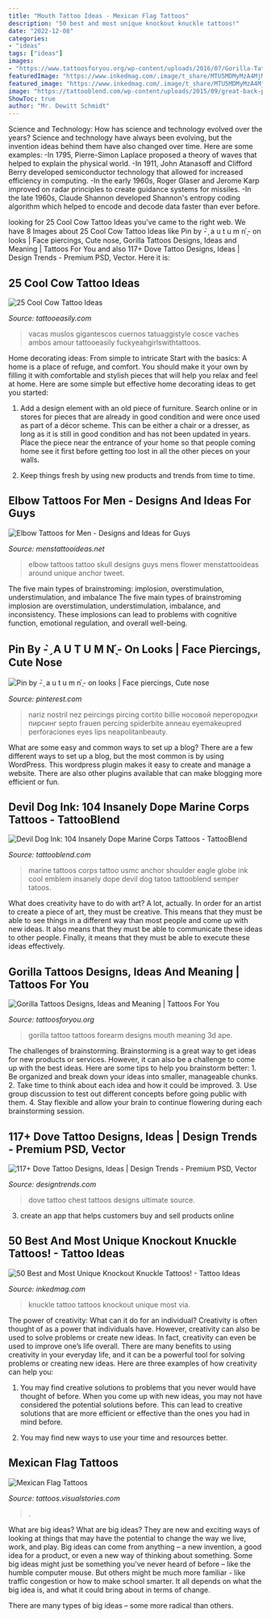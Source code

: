 ```yaml
---
title: "Mouth Tattoo Ideas - Mexican Flag Tattoos"
description: "50 best and most unique knockout knuckle tattoos!"
date: "2022-12-08"
categories:
- "ideas"
tags: ["ideas"]
images:
- "https://www.tattoosforyou.org/wp-content/uploads/2016/07/Gorilla-Tattoo-Forearm.jpg"
featuredImage: "https://www.inkedmag.com/.image/t_share/MTU5MDMyMzA4MjMyOTU1NTQx/knuckle-tattoo-4.jpg"
featured_image: "https://www.inkedmag.com/.image/t_share/MTU5MDMyMzA4MjMyOTU1NTQx/knuckle-tattoo-4.jpg"
image: "https://tattooblend.com/wp-content/uploads/2015/09/great-back-piece-marine-corps-tattoo.jpg"
ShowToc: true
author: "Mr. Dewitt Schmidt"
---
```



Science and Technology: How has science and technology evolved over the years?
Science and technology have always been evolving, but the invention ideas behind them have also changed over time. Here are some examples: 
-In 1795, Pierre-Simon Laplace proposed a theory of waves that helped to explain the physical world. 
-In 1911, John Atanasoff and Clifford Berry developed semiconductor technology that allowed for increased efficiency in computing. 
-In the early 1960s, Roger Glaser and Jerome Karp improved on radar principles to create guidance systems for missiles.
-In the late 1960s, Claude Shannon developed Shannon's entropy coding algorithm which helped to encode and decode data faster than ever before.

	

		
looking for 25 Cool Cow Tattoo Ideas you've came to the right web. We have 8 Images about 25 Cool Cow Tattoo Ideas like Pin by - ̗̀ a u t u m n ̖́- on looks | Face piercings, Cute nose, Gorilla Tattoos Designs, Ideas and Meaning | Tattoos For You and also 117+ Dove Tattoo Designs, Ideas | Design Trends - Premium PSD, Vector. Here it is:
		
    
## 25 Cool Cow Tattoo Ideas

<img loading=lazy src="https://www.tattooeasily.com/wp-content/uploads/2013/07/cow-tattoo-2.jpg" onerror="this.onerror=null;this.src='https://tse4.mm.bing.net/th?id=OIP.Ycg8GqjPqFJT3zznVsiBLwHaJ4&amp;pid=15.1';" alt="25 Cool Cow Tattoo Ideas">

_Source: tattooeasily.com_

>vacas muslos gigantescos cuernos tatuaggistyle cosce vaches ambos amour tattooeasily fuckyeahgirlswithtattoos. 

	

Home decorating ideas: From simple to intricate
Start with the basics: A home is a place of refuge, and comfort. You should make it your own by filling it with comfortable and stylish pieces that will help you relax and feel at home. Here are some simple but effective home decorating ideas to get you started:
1. Add a design element with an old piece of furniture. Search online or in stores for pieces that are already in good condition and were once used as part of a décor scheme. This can be either a chair or a dresser, as long as it is still in good condition and has not been updated in years. Place the piece near the entrance of your home so that people coming home see it first before getting too lost in all the other pieces on your walls.

2. Keep things fresh by using new products and trends from time to time.

    
## Elbow Tattoos For Men - Designs And Ideas For Guys

<img loading=lazy src="http://www.menstattooideas.net/tattooimages/2015/06/elbow-tattoos-49.jpg" onerror="this.onerror=null;this.src='https://tse1.mm.bing.net/th?id=OIP.TcNkujpyUIXgtiZNTgPkgQHaHa&amp;pid=15.1';" alt="Elbow Tattoos for Men - Designs and Ideas for Guys">

_Source: menstattooideas.net_

>elbow tattoos tattoo skull designs guys mens flower menstattooideas around unique anchor tweet. 

	

The five main types of brainstroming: implosion, overstimulation, understimulation, and imbalance
The five main types of brainstroming implosion are overstimulation, understimulation, imbalance, and inconsistency. These implosions can lead to problems with cognitive function, emotional regulation, and overall well-being.

    
## Pin By - ̗̀ A U T U M N ̖́- On Looks | Face Piercings, Cute Nose

<img loading=lazy src="https://i.pinimg.com/736x/b0/bb/00/b0bb00cf373920e91f38174620a3e141.jpg" onerror="this.onerror=null;this.src='https://tse3.mm.bing.net/th?id=OIP.O0ODNsxRPFjT01hhwIrktgHaHa&amp;pid=15.1';" alt="Pin by - ̗̀ a u t u m n ̖́- on looks | Face piercings, Cute nose">

_Source: pinterest.com_

>nariz nostril nez peircings pircing cortito billie носовой перегородки пирсинг septo frauen percing spiderbite anneau eyemakeupred perforaciones eyes lips neapolitanbeauty. 

	

What are some easy and common ways to set up a blog?
There are a few different ways to set up a blog, but the most common is by using WordPress. This wordpress plugin makes it easy to create and manage a website. There are also other plugins available that can make blogging more efficient or fun.

    
## Devil Dog Ink: 104 Insanely Dope Marine Corps Tattoos - TattooBlend

<img loading=lazy src="https://tattooblend.com/wp-content/uploads/2015/09/great-back-piece-marine-corps-tattoo.jpg" onerror="this.onerror=null;this.src='https://tse2.mm.bing.net/th?id=OIP.ehWtO4vYQu_kqgkcMq-PxwHaJ4&amp;pid=15.1';" alt="Devil Dog Ink: 104 Insanely Dope Marine Corps Tattoos - TattooBlend">

_Source: tattooblend.com_

>marine tattoos corps tattoo usmc anchor shoulder eagle globe ink cool emblem insanely dope devil dog tatoo tattooblend semper tatoos. 

	

What does creativity have to do with art? A lot, actually. In order for an artist to create a piece of art, they must be creative. This means that they must be able to see things in a different way than most people and come up with new ideas. It also means that they must be able to communicate these ideas to other people. Finally, it means that they must be able to execute these ideas effectively.

    
## Gorilla Tattoos Designs, Ideas And Meaning | Tattoos For You

<img loading=lazy src="https://www.tattoosforyou.org/wp-content/uploads/2016/07/Gorilla-Tattoo-Forearm.jpg" onerror="this.onerror=null;this.src='https://tse2.mm.bing.net/th?id=OIP.YwPqwGESFU0KCd9RnmWSAAHaHa&amp;pid=15.1';" alt="Gorilla Tattoos Designs, Ideas and Meaning | Tattoos For You">

_Source: tattoosforyou.org_

>gorilla tattoo tattoos forearm designs mouth meaning 3d ape. 

	

The challenges of brainstorming.
Brainstorming is a great way to get ideas for new products or services. However, it can also be a challenge to come up with the best ideas. Here are some tips to help you brainstorm better: 1. Be organized and break down your ideas into smaller, manageable chunks. 2. Take time to think about each idea and how it could be improved. 3. Use group discussion to test out different concepts before going public with them. 4. Stay flexible and allow your brain to continue flowering during each brainstorming session.

    
## 117+ Dove Tattoo Designs, Ideas | Design Trends - Premium PSD, Vector

<img loading=lazy src="https://images.designtrends.com/wp-content/uploads/2015/10/06063221/Dove-Chest-Tattoo-for-Men.jpg" onerror="this.onerror=null;this.src='https://tse3.mm.bing.net/th?id=OIP.Nyo1IxeyQ80zhxIqKwTl4QHaEK&amp;pid=15.1';" alt="117+ Dove Tattoo Designs, Ideas | Design Trends - Premium PSD, Vector">

_Source: designtrends.com_

>dove tattoo chest tattoos designs ultimate source. 

	

3. create an app that helps customers buy and sell products online 

    
## 50 Best And Most Unique Knockout Knuckle Tattoos! - Tattoo Ideas

<img loading=lazy src="https://www.inkedmag.com/.image/t_share/MTU5MDMyMzA4MjMyOTU1NTQx/knuckle-tattoo-4.jpg" onerror="this.onerror=null;this.src='https://tse3.mm.bing.net/th?id=OIP.EL_4zpqKh6Y4F5hnFNrHegHaHa&amp;pid=15.1';" alt="50 Best and Most Unique Knockout Knuckle Tattoos! - Tattoo Ideas">

_Source: inkedmag.com_

>knuckle tattoo tattoos knockout unique most via. 

	

The power of creativity: What can it do for an individual?
Creativity is often thought of as a power that individuals have. However, creativity can also be used to solve problems or create new ideas. In fact, creativity can even be used to improve one’s life overall. There are many benefits to using creativity in your everyday life, and it can be a powerful tool for solving problems or creating new ideas. Here are three examples of how creativity can help you: 
1) You may find creative solutions to problems that you never would have thought of before. When you come up with new ideas, you may not have considered the potential solutions before. This can lead to creative solutions that are more efficient or effective than the ones you had in mind before. 

2) You may find new ways to use your time and resources better.

    
## Mexican Flag Tattoos

<img loading=lazy src="https://media.visualstories.com/uploads/images/1/175/5667275-696_499379021-flag-of-mexico-on-wall_p.jpg" onerror="this.onerror=null;this.src='https://tse3.mm.bing.net/th?id=OIP.DCFRwPzxmQq6WSrRJViwxgHaJ4&amp;pid=15.1';" alt="Mexican Flag Tattoos">

_Source: tattoos.visualstories.com_

>. 

	

What are big ideas?
What are big ideas? They are new and exciting ways of looking at things that may have the potential to change the way we live, work, and play. Big ideas can come from anything – a new invention, a good idea for a product, or even a new way of thinking about something.
Some big ideas might just be something you've never heard of before – like the humble computer mouse. But others might be much more familiar - like traffic congestion or how to make school smarter. It all depends on what the big idea is, and what it could bring about in terms of change.

There are many types of big ideas – some more radical than others.

